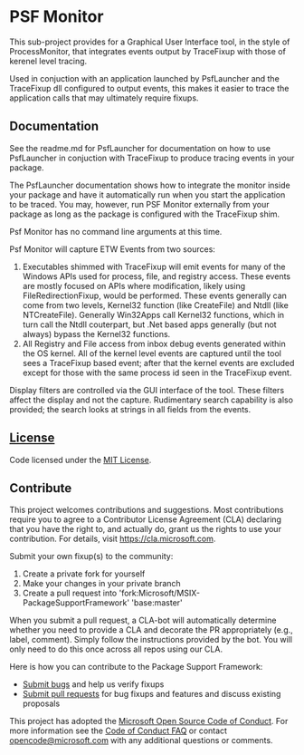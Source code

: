 # PSF Monitor
This sub-project provides for a Graphical User Interface tool, in the style of ProcessMonitor, that integrates events output by TraceFixup with those of kerenel level tracing.

Used in conjuction with an application launched by PsfLauncher and the TraceFixup dll configured to output events, this makes it easier to trace the application calls that may ultimately require fixups.

## Documentation
See the readme.md for PsfLauncher for documentation on how to use PsfLauncher in conjuction with TraceFixup to produce tracing events in your package.

The PsfLauncher documentation shows how to integrate the monitor inside your package and have it automatically run when you start the application to be traced.
You may, however, run PSF Monitor externally from your package as long as the package is configured with the TraceFixup shim.

Psf Monitor has no command line arguments at this time.

Psf Monitor will capture ETW Events from two sources:
1. Executables shimmed with TraceFixup will emit events for many of the Windows APIs used for process, file, and registry access.  These events are mostly focused on APIs where modification, likely using FileRedirectionFixup, would be performed.  These events generally can come from two levels, Kernel32 function (like CreateFile) and Ntdll (like NTCreateFile). Generally Win32Apps call Kernel32 functions, which in turn call the Ntdll couterpart, but .Net based apps generally (but not always) bypass the Kernel32 functions.
2. All Registry and File access from inbox debug events generated within the OS kernel.  All of the kernel level events are captured until the tool sees a TraceFixup based event; after that the kernel events are excluded except for those with the same process id seen in the TraceFixup event.

Display filters are controlled via the GUI interface of the tool. These filters affect the display and not the capture.  Rudimentary search capability is also provided; the search looks at strings in all fields from the events.


## [License](https://github.com/Microsoft/MSIX-PackageSupportFramework/blob/master/LICENSE)
Code licensed under the [MIT License](https://github.com/Microsoft/MSIX-PackageSupportFramework/blob/master/LICENSE).

## Contribute
This project welcomes contributions and suggestions.  Most contributions require you to agree to a Contributor License Agreement (CLA) declaring that you have the right to, and actually do, grant us the rights to use your contribution. For details, visit https://cla.microsoft.com.

Submit your own fixup(s) to the community:
1. Create a private fork for yourself
2. Make your changes in your private branch
3. Create a pull request into 'fork:Microsoft/MSIX-PackageSupportFramework' 'base:master'

When you submit a pull request, a CLA-bot will automatically determine whether you need to provide a CLA and decorate the PR appropriately (e.g., label, comment). Simply follow the instructions provided by the bot. You will only need to do this once across all repos using our CLA.

Here is how you can contribute to the Package Support Framework:
* [Submit bugs](https://github.com/Microsoft/MSIX-PackageSupportFramework/issues) and help us verify fixups
* [Submit pull requests](https://github.com/Microsoft/MSIX-PackageSupportFramework/pulls) for bug fixups and features and discuss existing proposals

This project has adopted the [Microsoft Open Source Code of Conduct](https://opensource.microsoft.com/codeofconduct/). For more information see the [Code of Conduct FAQ](https://opensource.microsoft.com/codeofconduct/faq/) or contact [opencode@microsoft.com](mailto:opencode@microsoft.com) with any additional questions or comments.

